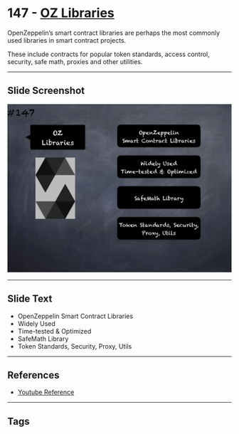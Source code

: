 # 147 - [OZ Libraries](OZ%20Libraries.md)
OpenZeppelin’s smart contract libraries are perhaps the most commonly used libraries in smart contract projects. 

These include contracts for popular token standards, access control, security, safe math, proxies and other utilities.

___
## Slide Screenshot
![147.png](../../images/solidity201/147.png)
___
## Slide Text
- OpenZeppelin Smart Contract Libraries
- Widely Used
- Time-tested & Optimized
- SafeMath Library
- Token Standards, Security, Proxy, Utils
___
## References
- [Youtube Reference](https://youtu.be/C0zBhTgppLQ?t=877)
___
## Tags
